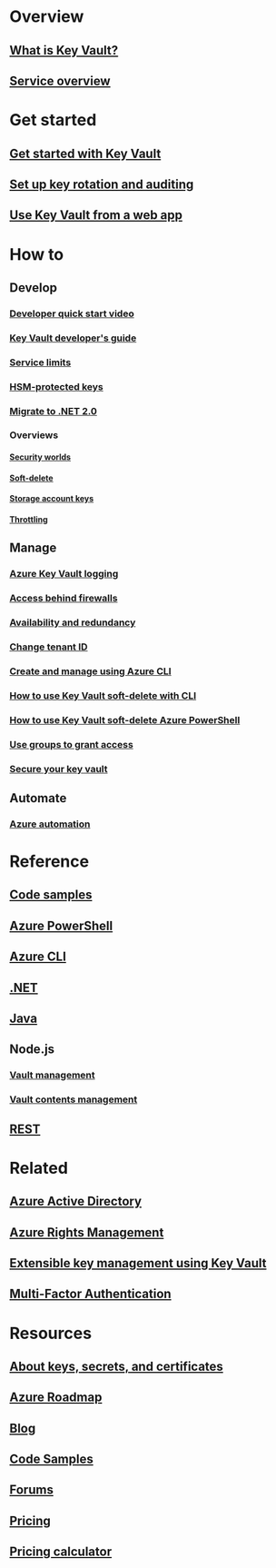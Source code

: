 # Overview
## [What is Key Vault?](key-vault-whatis.md)
## [Service overview](https://azure.microsoft.com/services/key-vault/)

# Get started
## [Get started with Key Vault](key-vault-get-started.md)
## [Set up key rotation and auditing](key-vault-key-rotation-log-monitoring.md)
## [Use Key Vault from a web app](key-vault-use-from-web-application.md)

# How to
## Develop
### [Developer quick start video](http://channel9.msdn.com/Blogs/Windows-Azure/Azure-Key-Vault-Developer-Quick-Start)
### [Key Vault developer's guide](key-vault-developers-guide.md)
### [Service limits](key-vault-service-limits.md)
### [HSM-protected keys](key-vault-hsm-protected-keys.md)
### [Migrate to .NET 2.0](key-vault-dotnet2api-release-notes.md)
### Overviews
#### [Security worlds](key-vault-ovw-security-worlds.md)
#### [Soft-delete](key-vault-ovw-soft-delete.md)
#### [Storage account keys](key-vault-ovw-storage-keys.md)
#### [Throttling](key-vault-ovw-throttling.md)

## Manage
### [Azure Key Vault logging](key-vault-logging.md)
### [Access behind firewalls](key-vault-access-behind-firewall.md)
### [Availability and redundancy](key-vault-disaster-recovery-guidance.md)
### [Change tenant ID](key-vault-subscription-move-fix.md)
### [Create and manage using Azure CLI](key-vault-manage-with-cli2.md)
### [How to use Key Vault soft-delete with CLI](key-vault-soft-delete-cli.md)
### [How to use Key Vault soft-delete Azure PowerShell](key-vault-soft-delete-powershell.md)
### [Use groups to grant access](key-vault-group-permissions-for-apps.md)
### [Secure your key vault](key-vault-secure-your-key-vault.md)

## Automate
### [Azure automation](automation-manage-key-vault.md)

# Reference
## [Code samples](https://azure.microsoft.com/en-us/resources/samples/?service=key-vault)
## [Azure PowerShell](/powershell/module/azurerm.keyvault)
## [Azure CLI](/cli/azure/keyvault)
## [.NET](/dotnet/api/microsoft.azure.keyvault)
## [Java](/java/api/com.microsoft.azure.keyvault)
## Node.js
### [Vault management](http://azure.github.io/azure-sdk-for-node/azure-arm-keyvault/latest)
### [Vault contents management](http://azure.github.io/azure-sdk-for-node/azure-keyvault/latest)
## [REST](/rest/api/keyvault)

# Related
## [Azure Active Directory](https://azure.microsoft.com/documentation/services/active-directory/)
## [Azure Rights Management](https://technet.microsoft.com/en-US/dn175750)
## [Extensible key management using Key Vault](https://msdn.microsoft.com/en-us/library/azure/dn198405)
## [Multi-Factor Authentication](https://azure.microsoft.com/documentation/services/multi-factor-authentication/)

# Resources
## [About keys, secrets, and certificates](https://docs.microsoft.com/rest/api/keyvault/about-keys--secrets-and-certificates)
## [Azure Roadmap](https://azure.microsoft.com/roadmap/?category=security-identity)
## [Blog](http://blogs.technet.com/b/kv/)
## [Code Samples](https://www.microsoft.com/download/details.aspx?id=45343)
## [Forums](https://social.msdn.microsoft.com/forums/azure/en-US/home?forum=AzureKeyVault)
## [Pricing](https://azure.microsoft.com/pricing/details/key-vault/)
## [Pricing calculator](https://azure.microsoft.com/pricing/calculator/)
